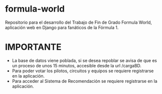 # formula-world
Repositorio para el desarrollo del Trabajo de Fin de Grado Formula World, aplicación web en Django para fanáticos de la Fórmula 1.

# IMPORTANTE

- La base de datos viene poblada, si se desea repoblar se avisa de que es un proceso de unos 15 minutos, accesible desde la url /cargaBD.
- Para poder votar los pilotos, circuitos y equipos se requiere registrarse en la aplicación.
- Para acceder al Sistema de Recomendación se requiere registrarse en la aplicación.

